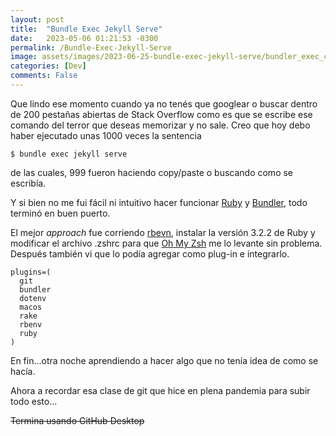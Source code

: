 ```yaml
---
layout: post
title:  "Bundle Exec Jekyll Serve"
date:   2023-05-06 01:21:53 -0300
permalink: /Bundle-Exec-Jekyll-Serve
image: assets/images/2023-06-25-bundle-exec-jekyll-serve/bundler_exec_cover.png
categories: [Dev]
comments: False
---
```


Que lindo ese momento cuando ya no tenés que googlear o buscar dentro de 200 pestañas abiertas de Stack Overflow como es que se escribe ese comando del terror que deseas memorizar y no sale. Creo que hoy debo haber ejecutado unas 1000 veces la sentencia

```shell
$ bundle exec jekyll serve
```

de las cuales, 999 fueron haciendo copy/paste o buscando como se escribía.

Y si bien no me fui fácil ni intuitivo hacer funcionar [Ruby](https://www.ruby-lang.org/en/) y [Bundler](https://bundler.io), todo terminó en buen puerto.

El mejor *approach* fue corriendo [rbevn](https://github.com/rbenv/rbenv), instalar la versión 3.2.2 de Ruby y modificar el archivo .zshrc para que [Oh My Zsh](https://ohmyz.sh) me lo levante sin problema. Después también vi que lo podía agregar como plug-in e integrarlo.

```shell
plugins=(
  git
  bundler
  dotenv
  macos
  rake
  rbenv
  ruby
)
```

En fin...otra noche aprendiendo a hacer algo que no tenía idea de como se hacía.

Ahora a recordar esa clase de git que hice en plena pandemia para subir todo esto...

~~Termina usando GitHub Desktop~~  <i class="fa-solid fa-clover"></i>
